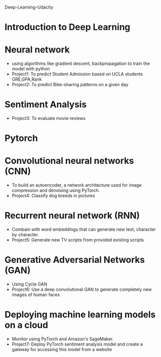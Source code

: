 Deep-Learning-Udacity
# Introduction to Deep Learning
# Neural network
- using algorithms like gradient descent, backpropagation to train the model with python
- Project1: To predict Student Admission based on UCLA students GRE,GPA,Rank
- Project2: To predict Bike-sharing patterns on a given day
# Sentiment Analysis 
- Project3: To evaluate movie reviews
# Pytorch
# Convolutional neural networks (CNN)
- To build an autoencoder, a network architecture used for image compression and denoising using PyTorch. 
- Project4: Classify dog breeds in pictures
# Recurrent neural network (RNN) 
- Combain with word embeddings that can generate new text, character by character. 
- Project5: Generate new TV scripts from provided existing scripts
# Generative Adversarial Networks (GAN)
- Using Cycle GAN 
- Project6: Use a deep convolutional GAN to generate completely new images of human faces
# Deploying machine learning models on a cloud 
- Monitor using PyTorch and Amazon's SageMaker. 
- Project7: Deploy PyTorch sentiment analysis model and create a gateway for accessing this model from a website
